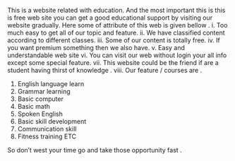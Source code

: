 This is a website related with education. And the most important this is this is free web site you can get a good educational support by visiting our website gradually. Here some of attribute of this web is given bellow . 
i.	Too much easy to get all of our topic and feature.
ii.	We have classified content according to different classes.
iii.	Some of our content is totally free.
iv.	If you want premium something then we also have.
v.	Easy and understandable web site 
vi.	You can visit our web without login your all info except some special feature.
vii.	This website could be the friend if are a student having thirst of knowledge .
viii.	Our feature / courses are .
1)	English language learn 
2)	Grammar learning 
3)	Basic computer 
4)	Basic math
5)	Spoken English
6)	Basic skill development 
7)	Communication skill 
8)	Fitness training  ETC

So don’t west your time go and take those opportunity fast .
